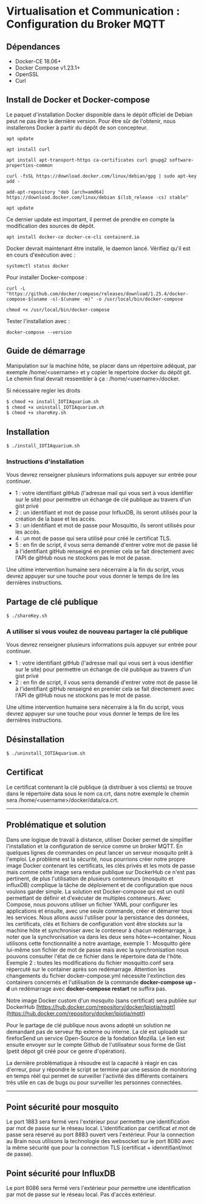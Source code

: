 # Virtualisation et Communication : Configuration du Broker MQTT

## Dépendances

- Docker-CE 18.06+
- Docker Compose v1.23.1+
- OpenSSL
- Curl

## Install de Docker et Docker-compose

Le paquet d'installation Docker disponible dans le dépôt officiel de Debian peut ne pas être la dernière version. Pour être sûr de l'obtenir, nous installerons Docker à partir du dépôt de son concepteur. 

``` shell
apt update

apt install curl

apt install apt-transport-https ca-certificates curl gnupg2 software-properties-common

curl -fsSL https://download.docker.com/linux/debian/gpg | sudo apt-key add -

add-apt-repository "deb [arch=amd64] https://download.docker.com/linux/debian $(lsb_release -cs) stable"

apt update
```
Ce dernier update est important, il permet de prendre en compte la modification des sources de dépôt.

``` shell
apt install docker-ce docker-ce-cli containerd.io
```
Docker devrait maintenant être installé, le daemon lancé. Vérifiez qu'il est en cours d'exécution avec :
``` shell
systemctl status docker
```
Pour installer Docker-compose :
``` shell
curl -L "https://github.com/docker/compose/releases/download/1.25.4/docker-compose-$(uname -s)-$(uname -m)" -o /usr/local/bin/docker-compose

chmod +x /usr/local/bin/docker-compose
```
Tester l'installation avec :
``` shell
docker-compose --version
```

## Guide de démarrage
Manipulation sur la machine hôte, se placer dans un répertoire adéquat, par exemple /home/\<username\> et y copier le repertoire docker du dépôt git. Le chemin final devrait ressembler à ça : /home/\<username\>/docker.

Si nécessaire regler les droits
```bash
$ chmod +x install_IOTIAquarium.sh
$ chmod +x uninstall_IOTIAquarium.sh
$ chmod +x shareKey.sh
```
## Installation
```bash
$ ./install_IOTIAquarium.sh
```
### Instructions d'installation
Vous devrez renseigner plusieurs informations puis appuyer sur entrée pour continuer.
- 1 : votre identifiant gitHub (l'adresse mail qui vous sert à vous identifier sur le site) pour permettre un échange de clé publique au travers d'un gist privé
- 2 : un identifiant et mot de passe pour InfluxDB, ils seront utilisés pour la création de la base et les accès.
- 3 : un identifiant et mot de passe pour Mosquitto, ils seront utilisés pour les accès.
- 4 : un mot de passe qui sera utilisé pour créé le certificat TLS.
- 5 : en fin de script, il vous serra demandé d'entrer votre mot de passe lié à l'identifiant gitHub renseigné en premier cela se fait directement avec l'API de gitHub nous ne stockons pas le mot de passe.

Une ultime intervention humaine sera nécerraire à la fin du script, vous devrez appuyer sur une touche pour vous donner le temps de lire les dernières instructions.

## Partage de clé publique
```bash
$ ./shareKey.sh
```
### A utiliser si vous voulez de nouveau partager la clé publique
Vous devrez renseigner plusieurs informations puis appuyer sur entrée pour continuer.
- 1 : votre identifiant gitHub (l'adresse mail qui vous sert à vous identifier sur le site) pour permettre un échange de clé publique au travers d'un gist privé
- 2 : en fin de script, il vous serra demandé d'entrer votre mot de passe lié à l'identifiant gitHub renseigné en premier cela se fait directement avec l'API de gitHub nous ne stockons pas le mot de passe.

Une ultime intervention humaine sera nécerraire à la fin du script, vous devrez appuyer sur une touche pour vous donner le temps de lire les dernières instructions.

## Désinstallation

```bash
$ ./uninstall_IOTIAquarium.sh
```
## Certificat
Le certificat contenant la clé publique (à distribuer à vos clients) se trouve dans le répertoire data sous le nom ca.crt, dans notre exemple le chemin sera /home/\<username\>/docker/data/ca.crt.
___

## Problématique et solution

Dans une logique de travail à distance, utiliser Docker permet de simplifier l'installation et la configuration de service comme un broker MQTT. En quelques lignes de commandes on peut lancer un serveur mosquito prêt à l'emploi. Le problème est la sécurité, nous pourrions créer notre propre image Docker contenant les certificats, les clés privés et les mots de passe mais comme cette image sera rendue publique sur DockerHub ce n'est pas pertinent, de plus l'utilisation de plusieurs conteneurs (mosquito et influxDB) complique la tâche de déploiement et de configuration que nous voulons garder simple.
La solution est Docker-compose qui est un outil permettant de définir et d'exécuter de multiples conteneurs. Avec Compose, nous pouvons utiliser un fichier YAML pour configurer les applications et ensuite, avec une seule commande, créer et démarrer tous les services. Nous allons aussi l'utiliser pour la persistance des données, les certificats, clés et fichiers de configuration vont être stockés sur la machine hôte et synchroniser avec le conteneur à chacun redémarrage, à noter que la synchronisation va dans les deux sens hôte\<\-\-\>container. Nous utilisons cette fonctionnalité a notre avantage, exemple 1 : Mosquitto gère lui-même son fichier de mot de passe mais avec la synchronisation nous pouvons consulter l'état de ce fichier dans le répertoire data de l'hôte. Exemple 2 : toutes les modifications du fichier mosquitto.conf sera répercuté sur le container après son redémarrage. 
Attention les changements du fichier docker-compose.yml nécessite l'extinction des containers concernés et l'utilisation de la commande **docker-compose up -d** un redémarrage avec **docker-compose restart** ne suffira pas.

Notre image Docker custom d'un mosquito (sans certificat) sera publiée sur DockerHub 
[https://hub.docker.com/repository/docker/lpiotia/mqtt](https://hub.docker.com/repository/docker/lpiotia/mqtt)

Pour le partage de clé publique nous avons adopté un solution ne demandant pas de serveur ftp externe ou interne. La clé est uploadé sur firefoxSend un service Open-Source de la fondation Mozilla. Le lien est ensuite envoyer sur le compte Github de l'utilisateur sous forme de Gist (petit dépot git créé pour ce genre d'opération).

La dernière problèmatique à résoudre est la capacité à réagir en cas d'erreur, pour y répondre le script se termine par une session de monitoring en temps réél qui permet de surveiller l'activité des différents containers trés utile en cas de bugs ou pour surveiller les personnes connectées.
___

## Point sécurité pour mosquito
Le port 1883 sera fermé vers l'extérieur pour permettre une identification par mot de passe sur le réseau local. L'identification par certificat *et* mot de passe sera réservé au port 8883 ouvert vers l'extérieur. Pour la connection au Brain nous utilisons la technologie des websocket sur le port 8080 avec la même sécurité que pour la connection TLS (certificat + idenntifiant/mot de passe).

## Point sécurité pour InfluxDB
Le port 8086 sera fermé vers l'extérieur pour permettre une identification par mot de passe sur le réseau local. Pas d'accès extérieur.
